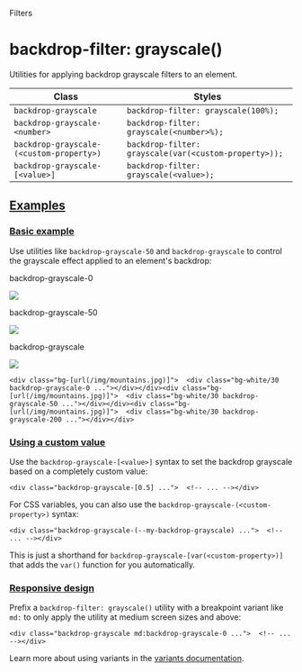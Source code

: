 Filters

# backdrop-filter: grayscale()

Utilities for applying backdrop grayscale filters to an element.

| Class                                    | Styles                                                |
| ---------------------------------------- | ----------------------------------------------------- |
| `backdrop-grayscale`                     | `backdrop-filter: grayscale(100%);`                   |
| `backdrop-grayscale-<number>`            | `backdrop-filter: grayscale(<number>%);`              |
| `backdrop-grayscale-(<custom-property>)` | `backdrop-filter: grayscale(var(<custom-property>));` |
| `backdrop-grayscale-[<value>]`           | `backdrop-filter: grayscale(<value>);`                |

## [Examples](#examples)

### [Basic example](#basic-example)

Use utilities like `backdrop-grayscale-50` and `backdrop-grayscale` to control the grayscale effect applied to an element's backdrop:

backdrop-grayscale-0

![](https://images.unsplash.com/photo-1554629947-334ff61d85dc?ixid=MnwxMjA3fDB8MHxwaG90by1wYWdlfHx8fGVufDB8fHx8\&ixlib=rb-1.2.1\&auto=format\&fit=crop\&w=1000\&h=1000\&q=90)

backdrop-grayscale-50

![](https://images.unsplash.com/photo-1554629947-334ff61d85dc?ixid=MnwxMjA3fDB8MHxwaG90by1wYWdlfHx8fGVufDB8fHx8\&ixlib=rb-1.2.1\&auto=format\&fit=crop\&w=1000\&h=1000\&q=90)

backdrop-grayscale

![](https://images.unsplash.com/photo-1554629947-334ff61d85dc?ixid=MnwxMjA3fDB8MHxwaG90by1wYWdlfHx8fGVufDB8fHx8\&ixlib=rb-1.2.1\&auto=format\&fit=crop\&w=1000\&h=1000\&q=90)

```
<div class="bg-[url(/img/mountains.jpg)]">  <div class="bg-white/30 backdrop-grayscale-0 ..."></div></div><div class="bg-[url(/img/mountains.jpg)]">  <div class="bg-white/30 backdrop-grayscale-50 ..."></div></div><div class="bg-[url(/img/mountains.jpg)]">  <div class="bg-white/30 backdrop-grayscale-200 ..."></div></div>
```

### [Using a custom value](#using-a-custom-value)

Use the `backdrop-grayscale-[<value>]` syntax to set the backdrop grayscale based on a completely custom value:

```
<div class="backdrop-grayscale-[0.5] ...">  <!-- ... --></div>
```

For CSS variables, you can also use the `backdrop-grayscale-(<custom-property>)` syntax:

```
<div class="backdrop-grayscale-(--my-backdrop-grayscale) ...">  <!-- ... --></div>
```

This is just a shorthand for `backdrop-grayscale-[var(<custom-property>)]` that adds the `var()` function for you automatically.

### [Responsive design](#responsive-design)

Prefix a `backdrop-filter: grayscale()` utility with a breakpoint variant like `md:` to only apply the utility at medium screen sizes and above:

```
<div class="backdrop-grayscale md:backdrop-grayscale-0 ...">  <!-- ... --></div>
```

Learn more about using variants in the [variants documentation](/docs/hover-focus-and-other-states).
